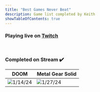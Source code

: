 ```yaml
---
title: "Best Games Never Beat"
description: Game list completed by Keith
showTableOfContents: true
---
```

<link rel="stylesheet" href="https://cdnjs.cloudflare.com/ajax/libs/font-awesome/6.5.1/css/all.min.css" integrity="sha512-DTOQO9RWCH3ppGqcWaEA1BIZOC6xxalwEsw9c2QQeAIftl+Vegovlnee1c9QX4TctnWMn13TZye+giMm8e2LwA==" crossorigin="anonymous" referrerpolicy="no-referrer" />

### Playing live on [Twitch](https://www.twitch.tv/kilobytekeith)  <i class="fa-brands fa-twitch"></i>

<br>

### Completed on Stream ✔️

| DOOM                                                | Metal Gear Solid                       |
| ----------------------------------------------------- | --------------------------------------------- |
| ![1/14/24](https://images.igdb.com/igdb/image/upload/t_cover_big/co6vy6.png 'DOOM') | ![1/27/24](https://images.igdb.com/igdb/image/upload/t_cover_big/co5ipi.png 'Metal Gear Solid') |

